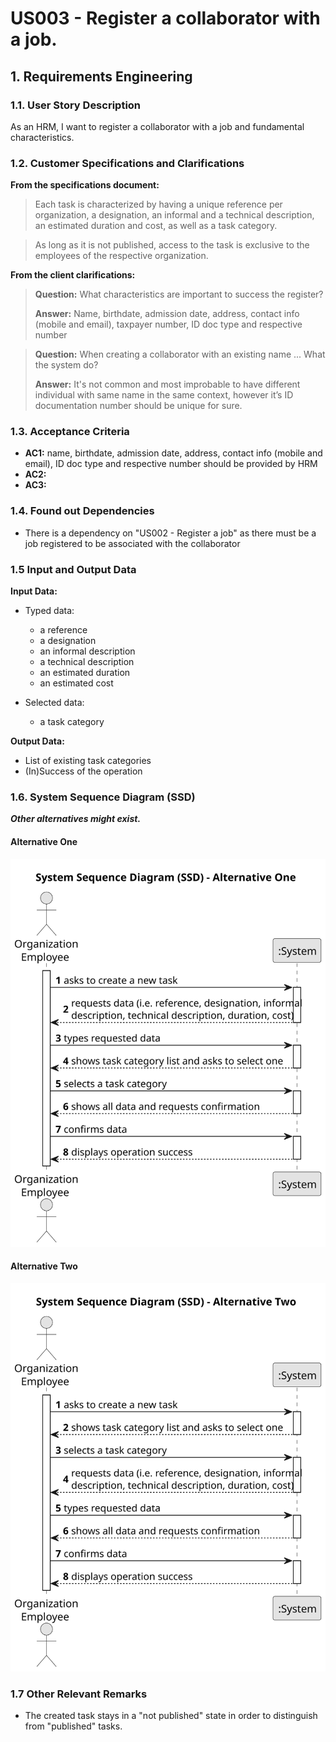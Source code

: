 # US003 - Register a collaborator with a job. 


## 1. Requirements Engineering

### 1.1. User Story Description

As an HRM, I want to register a collaborator with a job and fundamental
characteristics.
### 1.2. Customer Specifications and Clarifications 

**From the specifications document:**

>	Each task is characterized by having a unique reference per organization, a designation, an informal and a technical description, an estimated duration and cost, as well as a task category. 

>	As long as it is not published, access to the task is exclusive to the employees of the respective organization. 

**From the client clarifications:**

> **Question:** What characteristics are important to success the register?
>
> **Answer:** Name, birthdate, admission date, address, contact info (mobile and email), taxpayer number, ID doc type and respective number

> **Question:** When creating a collaborator with an existing name ... What the system do?
>
> **Answer:** It's not common and most improbable to have different individual with same name in the same context, however it’s ID documentation number should be unique for sure.       


### 1.3. Acceptance Criteria

* **AC1:** name, birthdate, admission date, address, contact info (mobile and
  email), ID doc type and respective number should be provided by HRM
* **AC2:** 
* **AC3:** 

### 1.4. Found out Dependencies

* There is a dependency on "US002 - Register a job" as there must be a job registered to be associated with the collaborator

### 1.5 Input and Output Data

**Input Data:**

* Typed data:
    * a reference
    * a designation 
    * an informal description
    * a technical description
    * an estimated duration
    * an estimated cost
	
* Selected data:
    * a task category 

**Output Data:**

* List of existing task categories
* (In)Success of the operation

### 1.6. System Sequence Diagram (SSD)

**_Other alternatives might exist._**

#### Alternative One

![System Sequence Diagram - Alternative One](svg/us006-system-sequence-diagram-alternative-one.svg)

#### Alternative Two

![System Sequence Diagram - Alternative Two](svg/us006-system-sequence-diagram-alternative-two.svg)

### 1.7 Other Relevant Remarks

* The created task stays in a "not published" state in order to distinguish from "published" tasks.